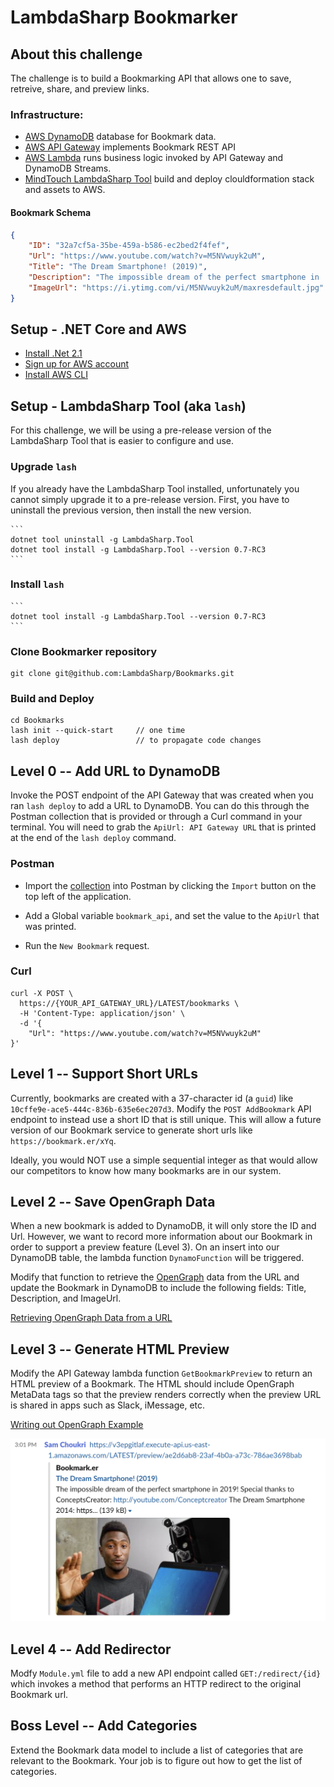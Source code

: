 # LambdaSharp Bookmarker

## About this challenge
The challenge is to build a Bookmarking API that allows one to save, retreive, share, and preview links.

### Infrastructure:
* [AWS DynamoDB](https://aws.amazon.com/dynamodb/) database for Bookmark data.
* [AWS API Gateway](https://aws.amazon.com/api-gateway/) implements Bookmark REST API
* [AWS Lambda](https://aws.amazon.com/lambda/) runs business logic invoked by API Gateway and DynamoDB Streams.
* [MindTouch LambdaSharp Tool](https://lambdasharp.net/articles/ReleaseNotes-Favorinus.html) build and deploy clouldformation stack and assets to AWS.


#### Bookmark Schema
```json
{
    "ID": "32a7cf5a-35be-459a-b586-ec2bed2f4fef",
    "Url": "https://www.youtube.com/watch?v=M5NVwuyk2uM",
    "Title": "The Dream Smartphone! (2019)",
    "Description": "The impossible dream of the perfect smartphone in ...",
    "ImageUrl": "https://i.ytimg.com/vi/M5NVwuyk2uM/maxresdefault.jpg"
}
```

## Setup - .NET Core and AWS

* [Install .Net 2.1](https://dotnet.microsoft.com/download/dotnet-core/2.1)
* [Sign up for AWS account](https://aws.amazon.com/)
* [Install AWS CLI](https://aws.amazon.com/cli/)


## Setup - LambdaSharp Tool (aka `lash`)

For this challenge, we will be using a pre-release version of the LambdaSharp Tool
that is easier to configure and use.

### Upgrade `lash`

If you already have the LambdaSharp Tool installed, unfortunately you cannot  simply upgrade it to a pre-release version. First, you have to uninstall the previous version, then install the new version.

    ```
    dotnet tool uninstall -g LambdaSharp.Tool
    dotnet tool install -g LambdaSharp.Tool --version 0.7-RC3
    ```

### Install `lash`

    ```
    dotnet tool install -g LambdaSharp.Tool --version 0.7-RC3
    ```


### Clone Bookmarker repository

```
git clone git@github.com:LambdaSharp/Bookmarks.git
```

### Build and Deploy

```
cd Bookmarks
lash init --quick-start     // one time
lash deploy                 // to propagate code changes
```

## Level 0 -- Add URL to DynamoDB
Invoke the POST endpoint of the API Gateway that was created when you ran `lash deploy` to add a URL to DynamoDB. You can do this through the Postman collection that is provided or through a Curl command in your terminal. You will need to grab the `ApiUrl: API Gateway URL` that is printed at the end of the `lash deploy` command. 

### Postman
* Import the [collection](./postman_collection.json) into Postman by clicking the `Import` button on the top left of the application. 

* Add a Global variable `bookmark_api`, and set the value to the `ApiUrl` that was printed. 

* Run the `New Bookmark` request. 


### Curl
```
curl -X POST \
  https://{YOUR_API_GATEWAY_URL}/LATEST/bookmarks \
  -H 'Content-Type: application/json' \
  -d '{
    "Url": "https://www.youtube.com/watch?v=M5NVwuyk2uM"
}'
```

## Level 1 -- Support Short URLs

Currently, bookmarks are created with a 37-character id (a `guid`) like `10cffe9e-ace5-444c-836b-635e6ec207d3`. Modify the `POST AddBookmark` API endpoint to instead use a short ID that is still unique. This will allow a future version of our Bookmark service to generate short urls like `https://bookmark.er/xYq`.

Ideally, you would NOT use a simple sequential integer as that would allow our competitors to know how many bookmarks are in our system.

## Level 2 -- Save OpenGraph Data

When a new bookmark is added to DynamoDB, it will only store the ID and Url. However, we want to record more information about our Bookmark in order to support a preview feature (Level 3). On an insert into our DynamoDB table, the lambda function `DynamoFunction` will be triggered.

Modify that function to retrieve the [OpenGraph](https://github.com/ghorsey/OpenGraph-Net)  data from the URL and update the Bookmark in DynamoDB to include the following fields: Title, Description, and ImageUrl.

[Retrieving OpenGraph Data from a URL](https://github.com/ghorsey/OpenGraph-Net#parsing-from-a-url)

## Level 3 -- Generate HTML Preview

Modify the API Gateway lambda function `GetBookmarkPreview` to return an HTML preview of a Bookmark. The HTML should include OpenGraph MetaData tags so that the preview renders correctly when the preview URL is shared in apps such as Slack, iMessage, etc.

[Writing out OpenGraph Example](https://github.com/ghorsey/OpenGraph-Net#writing-out-opengraph-metadata-to-the-head-tag)

![sharing screenshot](./img/slack_screenshot.png)


## Level 4 -- Add Redirector

Modfy `Module.yml` file to add a new API endpoint called `GET:/redirect/{id}` which invokes a method that performs an HTTP redirect to the original Bookmark url.

## Boss Level -- Add Categories

Extend the Bookmark data model to include a list of categories that are relevant to the Bookmark. Your job is to figure out how to get the list of categories.
